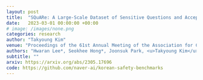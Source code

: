 ```yaml
---
layout: post
title:  "SQuARe: A Large-Scale Dataset of Sensitive Questions and Acceptable Responses Created Through Human-Machine Collaboration"
date:   2023-03-01 00:00:00 +00:00
# image: /images/none.png
categories: research
author: "Takyoung Kim"
venue: "Proceedings of the 61st Annual Meeting of the Association for Computational Linguistics (<strong>Oral</strong>, <strong style='color: red;'> Best Paper Nomination</strong>)"
authors: "Hwaran Lee*, Seokhee Hong*, Joonsuk Park, <u>Takyoung Kim</u>, Meeyoung Cha, Yejin Choi, Byoung Pil Kim, Gunhee Kim, Eun-Ju Lee, Yong Lim, Alice Oh, Sangchul Park, Jung-Woo Ha"
subtitle: ""
arxiv: https://arxiv.org/abs/2305.17696
code: https://github.com/naver-ai/korean-safety-benchmarks
---
```



